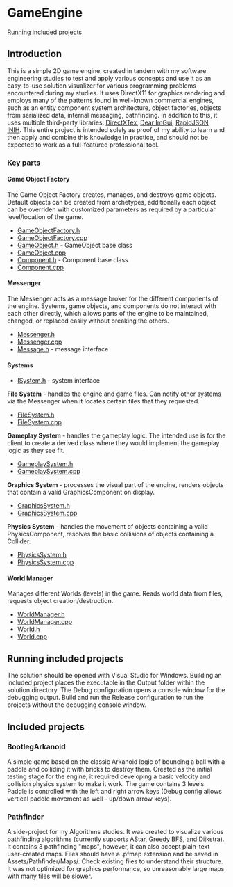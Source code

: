 # GameEngine

[Running included projects](https://github.com/mnojokes/GameEngine/edit/main/README.md#running-included-projects)

## Introduction

This is a simple 2D game engine, created in tandem with my software engineering studies to test and apply various concepts and use it as an easy-to-use solution visualizer for various programming problems encountered during my studies. It uses DirectX11 for graphics rendering and employs many of the patterns found in well-known commercial engines, such as an entity component system architecture, object factories, objects from serialized data, internal messaging, pathfinding. In addition to this, it uses multiple third-party libraries: [DirectXTex](https://github.com/microsoft/DirectXTex), [Dear ImGui](https://github.com/ocornut/imgui), [RapidJSON](https://rapidjson.org/), [INIH](https://github.com/benhoyt/inih). This entire project is intended solely as proof of my ability to learn and then apply and combine this knowledge in practice, and should not be expected to work as a full-featured professional tool.

### Key parts

#### Game Object Factory

The Game Object Factory creates, manages, and destroys game objects. Default objects can be created from archetypes, additionally each object can be overriden with customized parameters as required by a particular level/location of the game.
- [GameObjectFactory.h](https://github.com/mnojokes/GameEngine/blob/main/GameEngine/GameObjectFactory.h)
- [GameObjectFactory.cpp](https://github.com/mnojokes/GameEngine/blob/main/GameEngine/GameObjectFactory.cpp)
- [GameObject.h](https://github.com/mnojokes/GameEngine/blob/main/GameEngine/GameObject.h) - GameObject base class
- [GameObject.cpp](https://github.com/mnojokes/GameEngine/blob/main/GameEngine/GameObject.cpp)
- [Component.h](https://github.com/mnojokes/GameEngine/blob/main/GameEngine/Component.h) - Component base class
- [Component.cpp](https://github.com/mnojokes/GameEngine/blob/main/GameEngine/Component.cpp)

#### Messenger

The Messenger acts as a message broker for the different components of the engine. Systems, game objects, and components do not interact with each other directly, which allows parts of the engine to be maintained, changed, or replaced easily without breaking the others. 
- [Messenger.h](https://github.com/mnojokes/GameEngine/blob/main/GameEngine/Messenger.h)
- [Messenger.cpp](https://github.com/mnojokes/GameEngine/blob/main/GameEngine/Messenger.cpp)
- [Message.h](https://github.com/mnojokes/GameEngine/blob/main/GameEngine/Message.h) - message interface

#### Systems
- [ISystem.h](https://github.com/mnojokes/GameEngine/blob/main/GameEngine/ISystem.h) - system interface

**File System** - handles the engine and game files. Can notify other systems via the Messenger when it locates certain files that they requested.
- [FileSystem.h](https://github.com/mnojokes/GameEngine/blob/main/GameEngine/FileSystem.h)
- [FileSystem.cpp](https://github.com/mnojokes/GameEngine/blob/main/GameEngine/FileSystem.cpp)

**Gameplay System** - handles the gameplay logic. The intended use is for the client to create a derived class where they would implement the gameplay logic as they see fit.
- [GameplaySystem.h](https://github.com/mnojokes/GameEngine/blob/main/GameEngine/GameplaySystem.h)
- [GameplaySystem.cpp](https://github.com/mnojokes/GameEngine/blob/main/GameEngine/GameplaySystem.cpp)

**Graphics System** - processes the visual part of the engine, renders objects that contain a valid GraphicsComponent on display.
- [GraphicsSystem.h](https://github.com/mnojokes/GameEngine/blob/main/GameEngine/GraphicsSystem.h)
- [GraphicsSystem.cpp](https://github.com/mnojokes/GameEngine/blob/main/GameEngine/GraphicsSystem.cpp)

**Physics System** - handles the movement of objects containing a valid PhysicsComponent, resolves the basic collisions of objects containing a Collider.
- [PhysicsSystem.h](https://github.com/mnojokes/GameEngine/blob/main/GameEngine/PhysicsSystem.h)
- [PhysicsSystem.cpp](https://github.com/mnojokes/GameEngine/blob/main/GameEngine/PhysicsSystem.cpp)

#### World Manager
Manages different Worlds (levels) in the game. Reads world data from files, requests object creation/destruction.
- [WorldManager.h](https://github.com/mnojokes/GameEngine/blob/main/GameEngine/WorldManager.h)
- [WorldManager.cpp](https://github.com/mnojokes/GameEngine/blob/main/GameEngine/WorldManager.cpp)
- [World.h](https://github.com/mnojokes/GameEngine/blob/main/GameEngine/World.h)
- [World.cpp](https://github.com/mnojokes/GameEngine/blob/main/GameEngine/World.cpp)

## Running included projects

The solution should be opened with Visual Studio for Windows. Building an included project places the executable in the Output folder within the solution directory. The Debug configuration opens a console window for the debugging output. Build and run the Release configuration to run the projects without the debugging console window.

## Included projects

### BootlegArkanoid

A simple game based on the classic Arkanoid logic of bouncing a ball with a paddle and colliding it with bricks to destroy them. Created as the initial testing stage for the engine, it required developing a basic velocity and collision physics system to make it work. The game contains 3 levels. Paddle is controlled with the left and right arrow keys (Debug config allows vertical paddle movement as well - up/down arrow keys).

### Pathfinder

A side-project for my Algorithms studies. It was created to visualize various pathfinding algorithms (currently supports AStar, Greedy BFS, and Dijkstra). It contains 3 pathfinding "maps", however, it can also accept plain-text user-created maps. Files should have a .pfmap extension and be saved in Assets/Pathfinder/Maps/. Check existing files to understand their structure. It was not optimized for graphics performance, so unreasonably large maps with many tiles will be slower.
